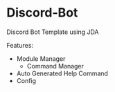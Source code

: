 # Discord-Bot
Discord Bot Template using JDA

Features:
 - Module Manager
   - Command Manager
 - Auto Generated Help Command
 - Config
